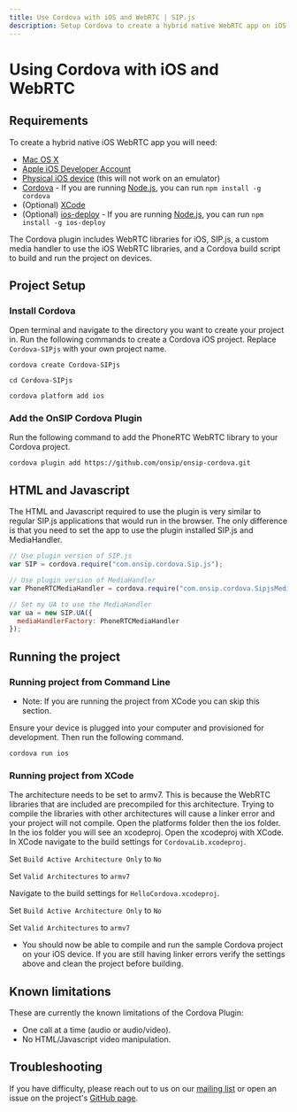 ```yaml
---
title: Use Cordova with iOS and WebRTC | SIP.js
description: Setup Cordova to create a hybrid native WebRTC app on iOS.
---
```


# Using Cordova with iOS and WebRTC

## Requirements

To create a hybrid native iOS WebRTC app you will need:

* [Mac OS X](http://www.apple.com/osx/)
* [Apple iOS Developer Account](https://developer.apple.com/programs/ios/)
* [Physical iOS device](http://store.apple.com/us/iphone) (this will not work on an emulator)
* [Cordova](http://cordova.apache.org/) - If you are running [Node.js](http://nodejs.org/), you can run `npm install -g cordova`
* (Optional) [XCode](https://developer.apple.com/xcode/)
* (Optional) [ios-deploy](https://github.com/phonegap/ios-deploy) - If you are running [Node.js](http://nodejs.org/), you can run `npm install -g ios-deploy`

The Cordova plugin includes WebRTC libraries for iOS, SIP.js, a custom media handler to use the iOS WebRTC libraries, and a Cordova build script to build and run the project on devices.

## Project Setup

### Install Cordova

Open terminal and navigate to the directory you want to create your project in. Run the following commands to create a Cordova iOS project. Replace `Cordova-SIPjs` with your own project name.

`cordova create Cordova-SIPjs`

`cd Cordova-SIPjs`

`cordova platform add ios`

### Add the OnSIP Cordova Plugin

Run the following command to add the PhoneRTC WebRTC library to your Cordova project.

`cordova plugin add https://github.com/onsip/onsip-cordova.git`

## HTML and Javascript

The HTML and Javascript required to use the plugin is very similar to regular SIP.js applications that would run in the browser. The only difference is that you need to set the app to use the plugin installed SIP.js and MediaHandler.

~~~ javascript
// Use plugin version of SIP.js
var SIP = cordova.require("com.onsip.cordova.Sip.js");

// Use plugin version of MediaHandler
var PhoneRTCMediaHandler = cordova.require("com.onsip.cordova.SipjsMediaHandler")(SIP);

// Set my UA to use the MediaHandler
var ua = new SIP.UA({
  mediaHandlerFactory: PhoneRTCMediaHandler
});
~~~

## Running the project

### Running project from Command Line

* Note: If you are running the project from XCode you can skip this section.

Ensure your device is plugged into your computer and provisioned for development. Then run the following command.

`cordova run ios`

### Running project from XCode

The architecture needs to be set to armv7. This is because the WebRTC libraries that are included are precompiled for this architecture. Trying to compile the libraries with other architectures will cause a linker error and your project will not compile.
Open the platforms folder then the ios folder. In the ios folder you will see an xcodeproj. Open the xcodeproj with XCode.
In XCode navigate to the build settings for `CordovaLib.xcodeproj`. 

Set `Build Active Architecture Only` to `No`

Set `Valid Architectures` to `armv7`

Navigate to the build settings for `HelloCordova.xcodeproj`. 

Set `Build Active Architecture Only` to `No`

Set `Valid Architectures` to `armv7`

* You should now be able to compile and run the sample Cordova project on your iOS device. If you are still having linker errors verify the settings above and clean the project before building.

## Known limitations

These are currently the known limitations of the Cordova Plugin:

* One call at a time (audio or audio/video).
* No HTML/Javascript video manipulation.

## Troubleshooting

If you have difficulty, please reach out to us on our [mailing list](https://groups.google.com/forum/#!forum/sip_js) or open an issue on the project's [GitHub page](https://github.com/onsip/onsip-cordova).
